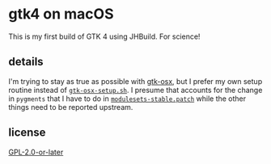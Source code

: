 # gtk4 on macOS

This is my first build of GTK 4 using JHBuild. For science!

## details

I'm trying to stay as true as possible with [gtk-osx](https://gitlab.gnome.org/GNOME/gtk-osx), but I prefer my own setup routine instead of [`gtk-osx-setup.sh`](https://gitlab.gnome.org/GNOME/gtk-osx/-/blob/master/gtk-osx-setup.sh). I presume that accounts for the change in `pygments` that I have to do in [`modulesets-stable.patch`](modulesets-stable.patch) while the other things need to be reported upstream.

## license

[GPL-2.0-or-later](LICENSE)